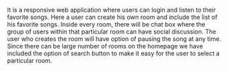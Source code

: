 It is a responsive web application where users can login and listen to their favorite songs. Here a user can create his own room and include the list of his favorite songs. Inside every room, there will be chat box where the group of users within that particular room can have social discussion. The user who creates the room will have option of pausing the song at any time. Since there can be large number of rooms on the homepage we have included the option of search button to make it easy for the user to select a particular room.  
